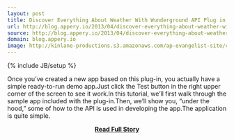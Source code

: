 ```yaml
---
layout: post
title: Discover Everything About Weather With Wunderground API Plug in
url: http://blog.appery.io/2013/04/discover-everything-about-weather-with-wunderground-api-plug-in/
source: http://blog.appery.io/2013/04/discover-everything-about-weather-with-wunderground-api-plug-in/
domain: blog.appery.io
image: http://kinlane-productions.s3.amazonaws.com/ap-evangelist-site/curated/screenshots/7906_blog_appery_io.png
---
```

{% include JB/setup %}<p>Once you’ve created a new app based on this plug-in, you actually have a simple ready-to-run demo app.Just click the Test button in the right upper corner of the screen to see it work.In this tutorial, we’ll first walk through the sample app included with the plug-in.Then, we’ll show you, “under the hood,” some of how to the API is used in developing the app.The application is quite simple.</p>
<center><p><a href="http://blog.appery.io/2013/04/discover-everything-about-weather-with-wunderground-api-plug-in/" style='padding:25px; font-sze:18px; font-weight: bold;'>Read Full Story</a></p></center>

